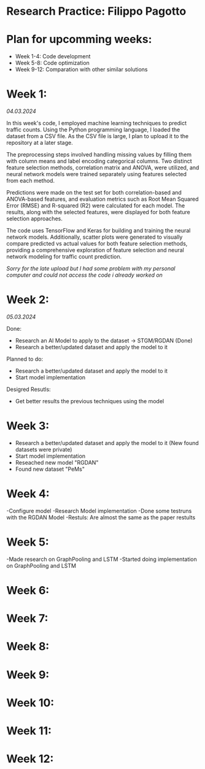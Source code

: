 # Research Practice: Filippo Pagotto

# Plan for upcomming weeks:
* Week 1-4: Code development
* Week 5-8: Code optimization
* Week 9-12: Comparation with other similar solutions

# Week 1:
*04.03.2024*

In this week's code, I employed machine learning techniques to predict traffic counts. Using the Python programming language, I loaded the dataset from a CSV file. As the CSV file is large, I plan to upload it to the repository at a later stage.

The preprocessing steps involved handling missing values by filling them with column means and label encoding categorical columns. Two distinct feature selection methods, correlation matrix and ANOVA, were utilized, and neural network models were trained separately using features selected from each method.

Predictions were made on the test set for both correlation-based and ANOVA-based features, and evaluation metrics such as Root Mean Squared Error (RMSE) and R-squared (R2) were calculated for each model. The results, along with the selected features, were displayed for both feature selection approaches.

The code uses TensorFlow and Keras for building and training the neural network models. Additionally, scatter plots were generated to visually compare predicted vs actual values for both feature selection methods, providing a comprehensive exploration of feature selection and neural network modeling for traffic count prediction.

*Sorry for the late upload but I had some problem with my personal computer and could not access the code i already worked on*

# Week 2:
*05.03.2024*

Done:
- Research an AI Model to apply to the dataset -> STGM/RGDAN (Done)
- Research a better/updated dataset and apply the model to it

Planned to do:
- Research a better/updated dataset and apply the model to it
- Start model implementation

Desigred Resutls: 
- Get better results the previous techniques using the model

# Week 3:

- Research a better/updated dataset and apply the model to it (New found datasets were private)
- Start model implementation
- Reseached new model "RGDAN"
- Found new dataset "PeMs"
  
# Week 4:

-Configure model
-Research Model implementation 
-Done some testruns with the RGDAN Model
-Restuls: Are almost the same as the paper restults

# Week 5:

-Made research on GraphPooling and LSTM
-Started doing implementation on GraphPooling and LSTM

# Week 6:

# Week 7:

# Week 8:

# Week 9:

# Week 10:

# Week 11:

# Week 12:
